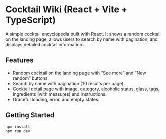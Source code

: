 # Cocktail Wiki (React + Vite + TypeScript)

A simple cocktail encyclopedia built with React. It shows a random cocktail on the landing page, allows users to search by name with pagination, and displays detailed cocktail information.

## Features
- Random cocktail on the landing page with “See more” and “New random” buttons.
- Search by name with pagination (10 results per page).
- Cocktail detail page with image, category, alcoholic status, glass, tags, ingredients (with measures) and instructions.
- Graceful loading, error, and empty states.

## Getting Started

```bash
npm install
npm run dev
